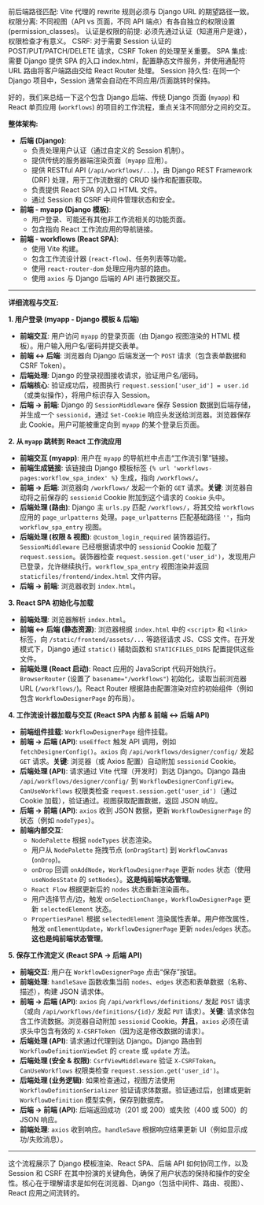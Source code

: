 前后端路径匹配: Vite 代理的 rewrite 规则必须与 Django URL 的期望路径一致。
权限分离: 不同视图（API vs 页面，不同 API 端点）有各自独立的权限设置 (permission_classes)。
认证是权限的前提: 必须先通过认证（知道用户是谁），权限检查才有意义。
CSRF: 对于需要 Session 认证的 POST/PUT/PATCH/DELETE 请求，CSRF Token 的处理至关重要。
SPA 集成: 需要 Django 提供 SPA 的入口 index.html，配置静态文件服务，并使用通配符 URL 路由将客户端路由交给 React Router 处理。
Session 持久性: 在同一个 Django 项目中，Session 通常会自动在不同应用/页面跳转时保持。

好的，我们来总结一下这个包含 Django 后端、传统 Django 页面 (`myapp`) 和 React 单页应用 (`workflows`) 的项目的工作流程，重点关注不同部分之间的交互。

**整体架构:**

*   **后端 (Django)**:
    *   负责处理用户认证（通过自定义的 Session 机制）。
    *   提供传统的服务器端渲染页面（`myapp` 应用）。
    *   提供 RESTful API (`/api/workflows/...`)，由 Django REST Framework (DRF) 处理，用于工作流数据的 CRUD 操作和配置获取。
    *   负责提供 React SPA 的入口 HTML 文件。
    *   通过 Session 和 CSRF 中间件管理状态和安全。
*   **前端 - myapp (Django 模板)**:
    *   用户登录、可能还有其他非工作流相关的功能页面。
    *   包含指向 React 工作流应用的导航链接。
*   **前端 - workflows (React SPA)**:
    *   使用 Vite 构建。
    *   包含工作流设计器 (`react-flow`)、任务列表等功能。
    *   使用 `react-router-dom` 处理应用内部的路由。
    *   使用 `axios` 与 Django 后端的 API 进行数据交互。

---

**详细流程与交互:**

**1. 用户登录 (myapp - Django 模板 & 后端)**

*   **前端交互**: 用户访问 `myapp` 的登录页面（由 Django 视图渲染的 HTML 模板）。用户输入用户名/密码并提交表单。
*   **前端 <-> 后端**: 浏览器向 Django 后端发送一个 `POST` 请求（包含表单数据和 CSRF Token）。
*   **后端处理**: Django 的登录视图接收请求，验证用户名/密码。
*   **后端核心**: 验证成功后，视图执行 `request.session['user_id'] = user.id` （或类似操作），将用户标识存入 Session。
*   **后端 -> 前端**: Django 的 `SessionMiddleware` 保存 Session 数据到后端存储，并生成一个 `sessionid`，通过 `Set-Cookie` 响应头发送给浏览器。浏览器保存此 Cookie。用户可能被重定向到 `myapp` 的某个登录后页面。

**2. 从 `myapp` 跳转到 React 工作流应用**

*   **前端交互 (myapp)**: 用户在 `myapp` 的导航栏中点击“工作流引擎”链接。
*   **前端生成链接**: 该链接由 Django 模板标签 `{% url 'workflows-pages:workflow_spa_index' %}` 生成，指向 `/workflows/`。
*   **前端 -> 后端**: 浏览器向 `/workflows/` 发起一个新的 `GET` 请求。**关键**: 浏览器自动将之前保存的 `sessionid` Cookie 附加到这个请求的 `Cookie` 头中。
*   **后端处理 (路由)**: Django 主 `urls.py` 匹配 `/workflows/`，将其交给 `workflows` 应用的 `page_urlpatterns` 处理。`page_urlpatterns` 匹配基础路径 `''`，指向 `workflow_spa_entry` 视图。
*   **后端处理 (权限 & 视图)**: `@custom_login_required` 装饰器运行。`SessionMiddleware` 已经根据请求中的 `sessionid` Cookie 加载了 `request.session`。装饰器检查 `request.session.get('user_id')`，发现用户已登录，允许继续执行。`workflow_spa_entry` 视图渲染并返回 `staticfiles/frontend/index.html` 文件内容。
*   **后端 -> 前端**: 浏览器收到 `index.html`。

**3. React SPA 初始化与加载**

*   **前端处理**: 浏览器解析 `index.html`。
*   **前端 <-> 后端 (静态资源)**: 浏览器根据 `index.html` 中的 `<script>` 和 `<link>` 标签，向 `/static/frontend/assets/...` 等路径请求 JS、CSS 文件。在开发模式下，Django 通过 `static()` 辅助函数和 `STATICFILES_DIRS` 配置提供这些文件。
*   **前端处理 (React 启动)**: React 应用的 JavaScript 代码开始执行。`BrowserRouter` (设置了 `basename="/workflows"`) 初始化，读取当前浏览器 URL (`/workflows/`)。React Router 根据路由配置渲染对应的初始组件（例如包含 `WorkflowDesignerPage` 的布局）。

**4. 工作流设计器加载与交互 (React SPA 内部 & 前端 <-> 后端 API)**

*   **前端组件挂载**: `WorkflowDesignerPage` 组件挂载。
*   **前端 -> 后端 (API)**: `useEffect` 触发 API 调用，例如 `fetchDesignerConfig()`。`axios` 向 `/api/workflows/designer/config/` 发起 `GET` 请求。**关键**: 浏览器（或 Axios 配置）自动附加 `sessionid` Cookie。
*   **后端处理 (API)**: 请求通过 Vite 代理（开发时）到达 Django。Django 路由 `/api/workflows/designer/config/` 到 `WorkflowDesignerConfigView`。`CanUseWorkflows` 权限类检查 `request.session.get('user_id')`（通过 Cookie 加载），验证通过。视图获取配置数据，返回 JSON 响应。
*   **后端 -> 前端 (API)**: `axios` 收到 JSON 数据，更新 `WorkflowDesignerPage` 的状态（例如 `nodeTypes`）。
*   **前端内部交互**:
    *   `NodePalette` 根据 `nodeTypes` 状态渲染。
    *   用户从 `NodePalette` 拖拽节点 (`onDragStart`) 到 `WorkflowCanvas` (`onDrop`)。
    *   `onDrop` 回调 `onAddNode`，`WorkflowDesignerPage` 更新 `nodes` 状态（使用 `useNodesState` 的 `setNodes`）。**这是纯前端状态管理**。
    *   `React Flow` 根据更新后的 `nodes` 状态重新渲染画布。
    *   用户选择节点/边，触发 `onSelectionChange`，`WorkflowDesignerPage` 更新 `selectedElement` 状态。
    *   `PropertiesPanel` 根据 `selectedElement` 渲染属性表单。用户修改属性，触发 `onElementUpdate`，`WorkflowDesignerPage` 更新 `nodes`/`edges` 状态。**这也是纯前端状态管理**。

**5. 保存工作流定义 (React SPA -> 后端 API)**

*   **前端交互**: 用户在 `WorkflowDesignerPage` 点击“保存”按钮。
*   **前端处理**: `handleSave` 函数收集当前 `nodes`、`edges` 状态和表单数据（名称、描述），构建 JSON 请求体。
*   **前端 -> 后端 (API)**: `axios` 向 `/api/workflows/definitions/` 发起 `POST` 请求（或向 `/api/workflows/definitions/{id}/` 发起 `PUT` 请求）。**关键**: 请求体包含工作流数据。浏览器自动附加 `sessionid` Cookie。**并且**，`axios` 必须在请求头中包含有效的 `X-CSRFToken`（因为这是修改数据的请求）。
*   **后端处理 (API)**: 请求通过代理到达 Django。Django 路由到 `WorkflowDefinitionViewSet` 的 `create` 或 `update` 方法。
*   **后端处理 (安全 & 权限)**: `CsrfViewMiddleware` 验证 `X-CSRFToken`。`CanUseWorkflows` 权限类检查 `request.session.get('user_id')`。
*   **后端处理 (业务逻辑)**: 如果检查通过，视图方法使用 `WorkflowDefinitionSerializer` 验证请求体数据。验证通过后，创建或更新 `WorkflowDefinition` 模型实例，保存到数据库。
*   **后端 -> 前端 (API)**: 后端返回成功（201 或 200）或失败（400 或 500）的 JSON 响应。
*   **前端处理**: `axios` 收到响应。`handleSave` 根据响应结果更新 UI（例如显示成功/失败消息）。

---

这个流程展示了 Django 模板渲染、React SPA、后端 API 如何协同工作，以及 Session 和 CSRF 在其中扮演的关键角色，确保了用户状态的保持和操作的安全性。核心在于理解请求是如何在浏览器、Django（包括中间件、路由、视图）、React 应用之间流转的。